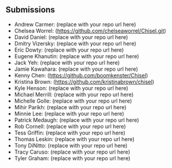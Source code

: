 ## Submissions

* Andrew Carmer: (replace with your repo url here)
* Chelsea Worrel: (https://github.com/chelseaworrel/Chisel.git)
* David Daniel: (replace with your repo url here)
* Dmitry Vizersky: (replace with your repo url here)
* Eric Dowty: (replace with your repo url here)
* Eugene Khanutin: (replace with your repo url here)
* Jack Yeh: (replace with your repo url here)
* Jamie Kawahara: (replace with your repo url here)
* Kenny Chen: (https://github.com/boomkenster/Chisel)
* Kristina Brown: (https://github.com/kristinabrown/chisel)
* Kyle Henson: (replace with your repo url here)
* Michael Merrill: (replace with your repo url here)
* Michelle Golle: (replace with your repo url here)
* Mihir Parikh: (replace with your repo url here)
* Minnie Lee: (replace with your repo url here)
* Patrick Medaugh: (replace with your repo url here)
* Rob Cornell: (replace with your repo url here)
* Tess Griffin: (replace with your repo url here)
* Thomas Leskin: (replace with your repo url here)
* Tony DiNitto: (replace with your repo url here)
* Tracy Caruso: (replace with your repo url here)
* Tyler Graham: (replace with your repo url here)
